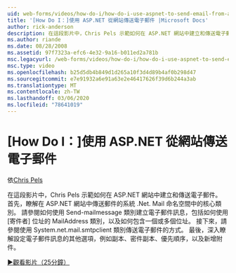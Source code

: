 ```yaml
---
uid: web-forms/videos/how-do-i/how-do-i-use-aspnet-to-send-email-from-a-web-site
title: '[How Do I：]使用 ASP.NET 從網站傳送電子郵件 |Microsoft Docs'
author: rick-anderson
description: 在這段影片中，Chris Pels 示範如何在 ASP.NET 網站中建立和傳送電子郵件。 首先，瞭解系統 .Net. Mail 命名空間 f 中的核心類別 。
ms.author: riande
ms.date: 08/28/2008
ms.assetid: 97f7323a-efc6-4e32-9a16-b011ed2a781b
msc.legacyurl: /web-forms/videos/how-do-i/how-do-i-use-aspnet-to-send-email-from-a-web-site
msc.type: video
ms.openlocfilehash: b25d5db4b849d1d265a10f3d4d89b4af0b298d47
ms.sourcegitcommit: e7e91932a6e91a63e2e46417626f39d6b244a3ab
ms.translationtype: MT
ms.contentlocale: zh-TW
ms.lasthandoff: 03/06/2020
ms.locfileid: "78641019"
---
```

# <a name="how-do-i-use-aspnet-to-send-email-from-a-web-site"></a>[How Do I：]使用 ASP.NET 從網站傳送電子郵件

依[Chris Pels](https://twitter.com/chrispels)

在這段影片中，Chris Pels 示範如何在 ASP.NET 網站中建立和傳送電子郵件。 首先，瞭解在 ASP.NET 網站中傳送郵件的系統 .Net. Mail 命名空間中的核心類別。 請參閱如何使用 Send-mailmessage 類別建立電子郵件訊息，包括如何使用 [寄件者] 位址的 MailAddress 類別，以及如何包含一個或多個位址。 接下來，請參閱使用 System.net.mail.smtpclient 類別傳送電子郵件的方式。 最後，深入瞭解設定電子郵件訊息的其他選項，例如副本、密件副本、優先順序，以及新增附件。

[&#9654;觀看影片（25分鐘）](https://channel9.msdn.com/Blogs/ASP-NET-Site-Videos/how-do-i-use-aspnet-to-send-email-from-a-web-site)
